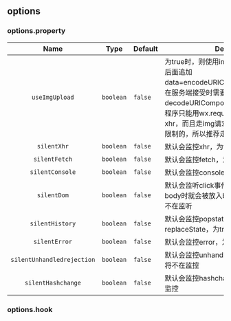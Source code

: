 ## options

### options.property

|              Name              | Type      | Default    | Description                                                  |
| :----------------------------: | --------- | ---------- | ------------------------------------------------------------ |
| `useImgUpload` | `boolean` | `false` | 为true时，则使用img上报的方式，会在dsn后面追加data=encodeURIComponent(reportData)，在服务端接受时需要decodeURIComponent，默认为false。（小程序只能用wx.request上报的方式，也就是xhr，而且走img请求的话，url是有字符长度限制的，所以推荐走xhr） |
|          `silentXhr`           | `boolean` | `false`    | 默认会监控xhr，为true时，将不再监控                          |
|         `silentFetch`          | `boolean` | `false`    | 默认会监控fetch，为true时，将不再监控                        |
|        `silentConsole`         | `boolean` | `false`    | 默认会监控console，为true时，将不再监控                      |
|          `silentDom`           | `boolean` | `false`    | 默认会监听click事件，当用户点击的标签不是body时就会被放入breadcrumb，为true，将不在监听 |
|        `silentHistory`         | `boolean` | `false`    | 默认会监控popstate、pushState、replaceState，为true时，将不再监控 |
|         `silentError`          | `boolean` | `false`    | 默认会监控error，为true时，将不在监控                        |
|   `silentUnhandledrejection`   | `boolean` | `false`    | 默认会监控unhandledrejection，为true时，将不在监控           |
|       `silentHashchange`       | `boolean` | `false`    | 默认会监控hashchange，为true时，将不在监控                   |



### options.hook
